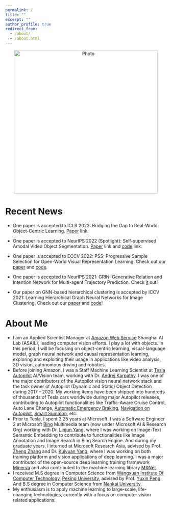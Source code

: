 ```yaml
---
permalink: /
title: ""
excerpt: ""
author_profile: true
redirect_from:
  - /about/
  - /about.html
---
```


<p align="center">
  <img src="https://sneakerkg.github.io/images/life_compact_crop.jpg?raw=true" alt="Photo" style="width: 450px;"/>
</p>

Recent News
======
* One paper is accepted to ICLR 2023: Bridging the Gap to Real-World Object-Centric Learning. [Paper](https://arxiv.org/abs/2209.14860) link.

* One paper is accepted to NeurIPS 2022 (Spotlight): Self-supervised Amodal Video Object Segmentation. [Paper](https://www.amazon.science/publications/self-supervised-amodal-video-object-segmentation) link and [code](https://github.com/amazon-science/self-supervised-amodal-video-object-segmentation) link.

* One paper is accepted to ECCV 2022: PSS: Progressive Sample Selection for Open-World Visual Representation Learning. Check out our [paper](https://www.amazon.science/publications/pss-progressive-sample-selection-for-open-world-visual-representation-learning) and [code](https://github.com/dmlc/dgl/tree/master/examples/pytorch/hilander/PSS).

* One paper is accepted to NeurIPS 2021: GRIN: Generative Relation and Intention Network for Multi-agent Trajectory Prediction. Check [it](https://proceedings.neurips.cc/paper/2021/hash/e3670ce0c315396e4836d7024abcf3dd-Abstract.html) out!

* Our paper on GNN-based hierarchical clustering is accepted by ICCV 2021: Learning Hierarchical Graph Neural Networks for Image Clustering. Check out our [paper](https://arxiv.org/abs/2107.01319) and [code](https://github.com/dmlc/dgl/tree/master/examples/pytorch/hilander)!

About Me
======
* I am an Applied Scientist Manager at [Amazon Web Service](https://aws.amazon.com/) Shanghai AI Lab (ASAIL), leading computer vision efforts. I play a lot with objects. In this period, I will be focusing on object-centric learning, visual-language model, graph neural network and causal representation learning, exploring and exploiting their usage in applications like video analysis, 3D vision, autonomous driving and robotics.
* Before joining Amazon, I was a Staff Machine Learning Scientist at [Tesla Autopilot](https://www.tesla.com/autopilot) AI/Vision team, working with Dr. [Andrej Karpathy](https://karpathy.ai/). I was one of the major contributors of the Autopilot vision neural network stack and the task owner of Autopilot (Dynamic and Static) Object Detection during 2017 - 2020. My working items have been shipped into hundreds of thousands of Tesla cars worldwide during major Autopilot releases, contributing to Autopilot functionalities like Traffic-Aware Cruise Control, Auto Lane Change, [Automatic Emergency Braking](https://www.tesla.com/blog/model-3-earns-5-star-safety-rating-euro-ncap), [Navigation on Autopilot](https://www.tesla.com/blog/introducing-navigate-autopilot), [Smart Summon](https://electrek.co/2019/09/24/tesla-smart-summon-driverless-video/), etc.
* Prior to Tesla, I spent 3.25 years at Microsoft. I was a Software Engineer 2 at Microsoft [Bing](https://cn.bing.com/images/trending?form=Z9LH) Multimedia team (now under Microsoft AI & Research Org) working with Dr. [Linjun Yang](https://scholar.google.com/citations?user=cvgKxDQAAAAJ&hl=zh-CN), where I was working on Image-Text Semantic Embedding to contribute to functionalities like Image Annotation and Image Search in Bing Search Engine. And during my graduate years, I interned at Microsoft Research Asia, advised by Prof. [Zheng Zhang](https://shanghai.nyu.edu/academics/faculty/directory/zheng-zhang) and Dr. [Kuiyuan Yang](https://sites.google.com/site/kuiyuanyang/), where I was working on both training platform and vision applications of deep learning. I was a major contributor of the open-source deep learning training framework [Minerva](https://github.com/dmlc/minerva) and also contributed to the machine learning library [MXNet](https://github.com/apache/incubator-mxnet).
* I received M.S degree in Computer Science from [Wangxuan Institute Of Computer Technology](http://www.icst.pku.edu.cn/index.htm), [Peking University](https://www.pku.edu.cn/), advised by Prof. [Yuxin Peng](http://59.108.48.34/tiki/yuxinpeng/). And B.S degree in Computer Science from [Nankai University](https://www.nankai.edu.cn/).
* My enthusiasm is to apply machine learning to large-scale, life-changing technologies, currently with a focus on computer vision related applications.

